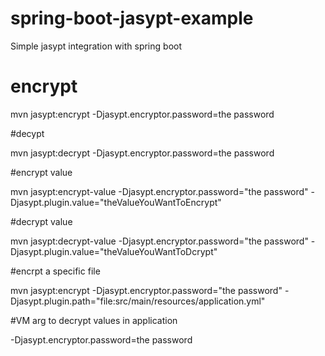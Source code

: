 # spring-boot-jasypt-example

Simple jasypt integration with spring boot

# encrypt

mvn jasypt:encrypt -Djasypt.encryptor.password=the password

#decypt

mvn jasypt:decrypt -Djasypt.encryptor.password=the password

#encrypt value

mvn jasypt:encrypt-value -Djasypt.encryptor.password="the password" -Djasypt.plugin.value="theValueYouWantToEncrypt"

#decrypt value

mvn jasypt:decrypt-value -Djasypt.encryptor.password="the password" -Djasypt.plugin.value="theValueYouWantToDcrypt"

#encrpt a specific file

mvn jasypt:encrypt -Djasypt.encryptor.password="the password" -Djasypt.plugin.path="file:src/main/resources/application.yml"

#VM arg to decrypt values in application

-Djasypt.encryptor.password=the password


